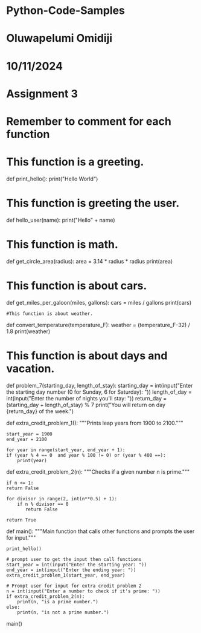 # Python-Code-Samples
# Oluwapelumi Omidiji
# 10/11/2024
# Assignment 3

# Remember to comment for each function
# This function is a greeting. 
def print_hello():
    print("Hello World")

# This function is greeting the user.
def hello_user(name):
    print("Hello" + name) 
    
# This function is math.
def get_circle_area(radius):
    area = 3.14 * radius * radius
    print(area) 

# This function is about cars. 
def get_miles_per_galoon(miles, gallons):
    cars = miles / gallons
    print(cars)
    
    #This function is about weather.
def convert_temperature(temperature_F):
    weather = (temperature_F-32) / 1.8
    print(weather)
    
# This function is about days and vacation.
def problem_7(starting_day, length_of_stay):
    starting_day = int(input("Enter the starting day number (0 for Sunday, 6 for Saturday): "))
    length_of_day = int(input("Enter the number of nights you'll stay: "))
    return_day = (starting_day + length_of_stay) % 7
    print("You will return on day {return_day} of the week.")
    

def extra_credit_problem_1():
    """Prints leap years from 1900 to 2100."""

    start_year = 1900
    end_year = 2100

    for year in range(start_year, end_year + 1):
    if (year % 4 == 0  and year % 100 != 0) or (year % 400 ==):
        print(year)


def extra_credit_problem_2(n):
    """Checks if a given number n is prime."""

    if n <= 1:
    return False

    for divisor in range(2, int(n**0.5) + 1):
        if n % divisor == 0
           return False
        
    return True



def main():
    """Main function that calls other functions and prompts the user for input."""

    print_hello()

    # prompt user to get the input then call functions
    start_year = int(input("Enter the starting year: "))
    end_year = int(input("Enter the ending year: "))
    extra_credit_problem_1(start_year, end_year)

    # Prompt user for input for extra credit problem 2
    n = int(input("Enter a number to check if it's prime: "))
    if extra_credit_problem_2(n):
        print(n, "is a prime number.")
    else: 
        print(n, "is not a prime number.")
        
main()


    


